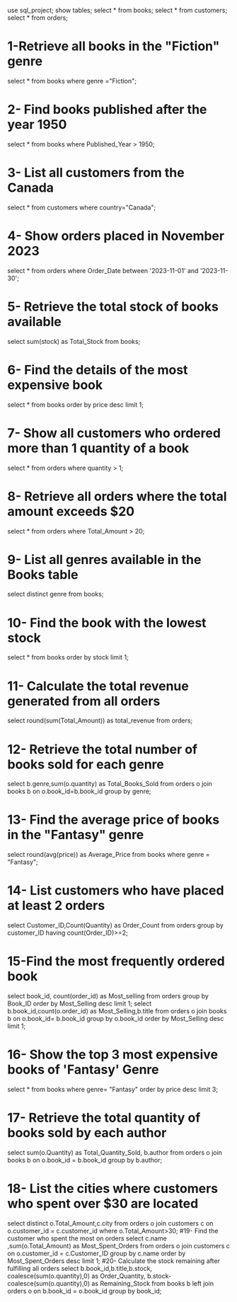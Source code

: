 use sql_project;
show tables;
select * from books;
select * from customers;
select * from orders;
# 1-Retrieve all books in the "Fiction" genre
select * from books where genre ="Fiction";
# 2- Find books published after the year 1950
select * from books where Published_Year > 1950;
# 3- List all customers from the Canada
select * from customers where country="Canada";
# 4- Show orders placed in November 2023
select * from orders where Order_Date between '2023-11-01' and '2023-11-30';
# 5- Retrieve the total stock of books available
select sum(stock) as Total_Stock from books;
# 6- Find the details of the most expensive book
select * from books order by price desc limit 1;
# 7- Show all customers who ordered more than 1 quantity of a book
select * from orders where quantity	> 1;
# 8- Retrieve all orders where the total amount exceeds $20
select * from orders where Total_Amount > 20;
# 9- List all genres available in the Books table
select distinct genre from books;
# 10- Find the book with the lowest stock
select * from books order by stock limit 1;
# 11- Calculate the total revenue generated from all orders
select round(sum(Total_Amount)) as total_revenue from orders;
# 12- Retrieve the total number of books sold for each genre
select b.genre,sum(o.quantity) as Total_Books_Sold from orders o join books b on o.book_id=b.book_id group by genre;
# 13- Find the average price of books in the "Fantasy" genre
select round(avg(price)) as Average_Price from books where genre = "Fantasy";
# 14- List customers who have placed at least 2 orders
select Customer_ID,Count(Quantity) as Order_Count from orders group by customer_ID having count(Order_ID)>=2;
# 15-Find the most frequently ordered book
select book_id, count(order_id) as Most_selling from orders group by Book_ID order by Most_Selling desc limit 1;
select b.book_id,count(o.order_id) as Most_Selling,b.title from orders o join books b on o.book_id= b.book_id 
group by o.book_id order by Most_Selling desc limit 1;
# 16- Show the top 3 most expensive books of 'Fantasy' Genre
select *  from books where genre= "Fantasy" order by price desc limit 3;
# 17- Retrieve the total quantity of books sold by each author
select sum(o.Quantity) as Total_Quantity_Sold, b.author
from orders o join books b on o.book_id = b.book_id group by b.author;
# 18- List the cities where customers who spent over $30 are located
select distinct o.Total_Amount,c.city from orders o join customers c on o.customer_id = c.customer_id
where o.Total_Amount>30;
#19- Find the customer who spent the most on orders
select c.name ,sum(o.Total_Amount) as Most_Spent_Orders from orders o join customers c on o.customer_id = c.Customer_ID
group by c.name order by Most_Spent_Orders desc limit 1;
#20- Calculate the stock remaining after fulfilling all orders
select b.book_id,b.title,b.stock, coalesce(sum(o.quantity),0) as Order_Quantity, b.stock- coalesce(sum(o.quantity),0) as Remaining_Stock
from books b left join orders o on b.book_id = o.book_id group by book_id;

